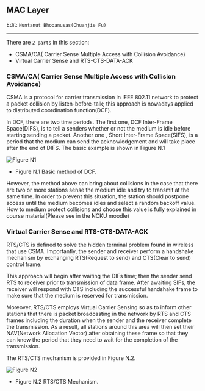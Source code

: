 ## MAC Layer

Edit: `Nuntanut Bhooanusas(Chuanjie Fu)`

---

There are `2 parts` in this section: 

* CSMA/CA( Carrier Sense Multiple Access with Collision Avoidance) 
* Virtual Carrier Sense and RTS-CTS-DATA-ACK

### CSMA/CA( Carrier Sense Multiple Access with Collision Avoidance) 

CSMA is a protocol for carrier transmission in IEEE 802.11 network to protect a packet collision by listen-before-talk; this approach is nowadays applied to distributed coordination function(DCF). 

In DCF, there are two time periods. The first one, DCF Inter-Frame Space(DIFS), is to tell a senders whether or not the medium is idle before starting sending a packet. Another one , Short Inter-Frame Space(SIFS), is a period that the medium can send the acknowledgement and will take place after the end of DIFS. The basic example is shown in Figure N.1

![Figure N1](img/F1.png)
* Figure N.1 Basic method of DCF.

However, the method above can bring about collisions in the case that there are two or more stations sense the medium idle and try to transmit at the same time. In order to prevent this situation, the station should postpone access until the medium becomes idles and select a random backoff value. How to medium protect collisions and choose this value is fully explained in course material(Please see in the NCKU moodle)

### Virtual Carrier Sense and RTS-CTS-DATA-ACK

 RTS/CTS is defined to solve the hidden terminal problem found in wireless that use CSMA.  Importantly, the sender and receiver perform a handshake mechanism by exchanging RTS(Request to send) and CTS(Clear to send) control frame. 
 
 This approach will begin after waiting the DIFs time; then the sender send RTS to receiver prior to transmission of data frame. After awaiting SIFs, the receiver will respond with CTS including the successful handshake frame to make sure that the medium is reserved for transmission. 
 
Moreover, RTS/CTS employs Virtual Carrier Sensing so as to inform other stations that there is packet broadcasting in the network by RTS and CTS frames including  the duration when the sender and the receiver complete the transmission.  As a result, all stations around this area will then set their NAV(Network Allocation Vector) after obtaining these frame so that they can know the period that they need to wait for the completion of the transmission. 

The RTS/CTS mechanism is provided in Figure N.2.

![Figure N2](img/F2.png)
* Figure N.2 RTS/CTS Mechanism.
